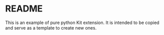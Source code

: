 # README

This is an example of pure python Kit extension. It is intended to be copied and serve as a template to create new ones.

